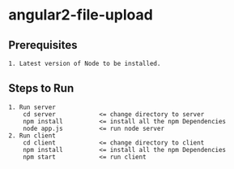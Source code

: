 # angular2-file-upload

## Prerequisites

    1. Latest version of Node to be installed.
	
## Steps to Run
	1. Run server
		cd server			 <= change directory to server
		npm install          <= install all the npm Dependencies
		node app.js        	 <= run node server
	2. Run client
		cd client			 <= change directory to client
		npm install          <= install all the npm Dependencies
		npm start        	 <= run client
    